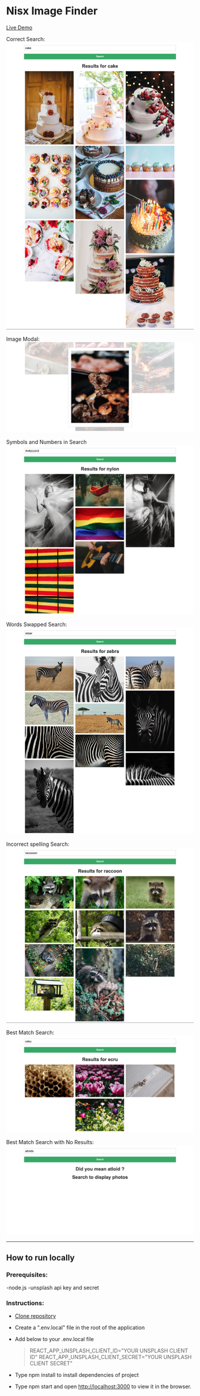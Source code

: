 # Nisx Image Finder

[Live Demo](https://nixsimagefinder.netlify.com/)

Correct Search:
![Correct Search](./demo_images/normal_search_cake.jpg)

Image Modal:
![Image Modal](./demo_images/image_modal_beef.jpg)

Symbols and Numbers in Search
![Symbols and Numbers Search](./demo_images/spellcheck_nylon.png)

Words Swapped Search:
![Words Swapped Search](./demo_images/spellcheck_zebra.png)

Incorrect spelling Search:
![Incorrect Spelling Search](./demo_images/spellcheck_raccoon.jpg)

Best Match Search:
![Best Match Search](./demo_images/spellcheck_best_match.png)

Best Match Search with No Results:
![Best Match Search with No Results](./demo_images/spellcheck_best_match_empty_results.png)

---

## How to run locally

### Prerequisites:

-node.js
-unsplash api key and secret

### Instructions:

- [Clone repository](https://github.com/niszeto/appstem_web_prototype)

- Create a ".env.local" file in the root of the application
- Add below to your .env.local file
  > REACT_APP_UNSPLASH_CLIENT_ID="YOUR UNSPLASH CLIENT ID"
  > REACT_APP_UNSPLASH_CLIENT_SECRET="YOUR UNSPLASH CLIENT SECRET"
- Type npm install to install dependencies of project
- Type npm start and open [http://localhost:3000](http://localhost:3000) to view it in the browser.
